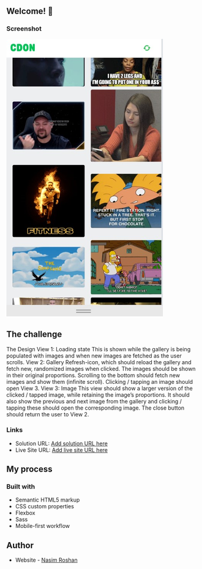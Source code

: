 
## Welcome! 👋
### Screenshot

![](./screenshot.jpg)

## The challenge

The Design
View 1: Loading state This is shown while the gallery is being populated with images and when new images
are fetched as the user scrolls.
View 2: Gallery Refresh-icon, which should reload the gallery and fetch new, randomized images when
clicked. The images should be shown in their original proportions. Scrolling to the bottom should fetch new
images and show them (infinite scroll). Clicking / tapping an image should open View 3.
View 3: Image This view should show a larger version of the clicked / tapped image, while retaining the
imageʼs proportions. It should also show the previous and next image from the gallery and clicking / tapping
these should open the corresponding image. The close button should return the user to View 2.
### Links

- Solution URL: [Add solution URL here](https://your-solution-url.com)
- Live Site URL: [Add live site URL here](https://your-live-site-url.com)

## My process

### Built with

- Semantic HTML5 markup
- CSS custom properties
- Flexbox
- Sass
- Mobile-first workflow

## Author

- Website - [Nasim Roshan](https://portfolion.nasiiimdev.se/)